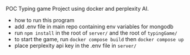 POC Typing game Project using docker and perplexity AI. 

- how to run this program
- add .env file in main repo containing env variables for mongodb
- run `npm install` in the root of `server/` and the root of `typingGame/`
- to start the game, run `docker compose build` then `docker compose up`
- place perplexity api key in the .env file in `server/`


